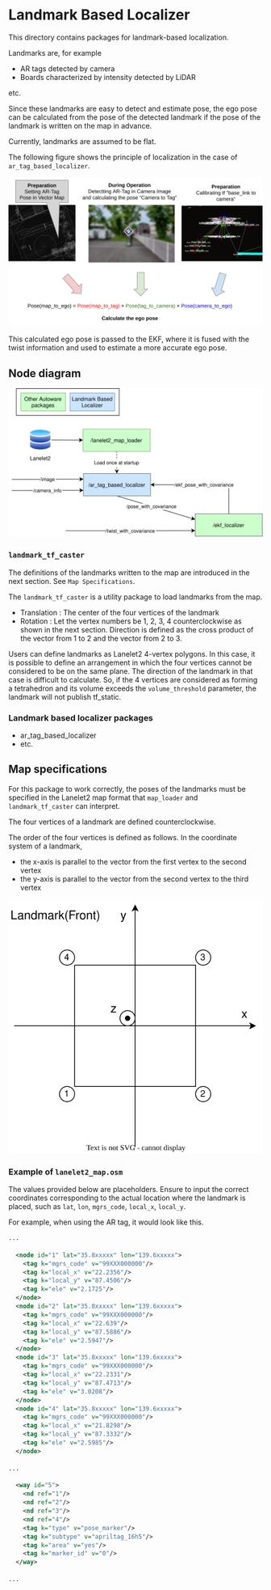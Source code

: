 # Landmark Based Localizer

This directory contains packages for landmark-based localization.

Landmarks are, for example

- AR tags detected by camera
- Boards characterized by intensity detected by LiDAR

etc.

Since these landmarks are easy to detect and estimate pose, the ego pose can be calculated from the pose of the detected landmark if the pose of the landmark is written on the map in advance.

Currently, landmarks are assumed to be flat.

The following figure shows the principle of localization in the case of `ar_tag_based_localizer`.

![principle](./doc_image/principle.png)

This calculated ego pose is passed to the EKF, where it is fused with the twist information and used to estimate a more accurate ego pose.

## Node diagram

![node diagram](./doc_image/node_diagram.drawio.svg)

### `landmark_tf_caster`

The definitions of the landmarks written to the map are introduced in the next section. See `Map Specifications`.

The `landmark_tf_caster` is a utility package to load landmarks from the map.

- Translation : The center of the four vertices of the landmark
- Rotation : Let the vertex numbers be 1, 2, 3, 4 counterclockwise as shown in the next section. Direction is defined as the cross product of the vector from 1 to 2 and the vector from 2 to 3.

Users can define landmarks as Lanelet2 4-vertex polygons.
In this case, it is possible to define an arrangement in which the four vertices cannot be considered to be on the same plane. The direction of the landmark in that case is difficult to calculate.
So, if the 4 vertices are considered as forming a tetrahedron and its volume exceeds the `volume_threshold` parameter, the landmark will not publish tf_static.

### Landmark based localizer packages

- ar_tag_based_localizer
- etc.

## Map specifications

For this package to work correctly, the poses of the landmarks must be specified in the Lanelet2 map format that `map_loader` and `landmark_tf_caster` can interpret.

The four vertices of a landmark are defined counterclockwise.

The order of the four vertices is defined as follows. In the coordinate system of a landmark,

- the x-axis is parallel to the vector from the first vertex to the second vertex
- the y-axis is parallel to the vector from the second vertex to the third vertex

![lanelet2 data structure](./doc_image/lanelet2_data_structure.drawio.svg)

### Example of `lanelet2_map.osm`

The values provided below are placeholders.
Ensure to input the correct coordinates corresponding to the actual location where the landmark is placed, such as `lat`, `lon`, `mgrs_code`, `local_x`, `local_y`.

For example, when using the AR tag, it would look like this.

```xml
...

  <node id="1" lat="35.8xxxxx" lon="139.6xxxxx">
    <tag k="mgrs_code" v="99XXX000000"/>
    <tag k="local_x" v="22.2356"/>
    <tag k="local_y" v="87.4506"/>
    <tag k="ele" v="2.1725"/>
  </node>
  <node id="2" lat="35.8xxxxx" lon="139.6xxxxx">
    <tag k="mgrs_code" v="99XXX000000"/>
    <tag k="local_x" v="22.639"/>
    <tag k="local_y" v="87.5886"/>
    <tag k="ele" v="2.5947"/>
  </node>
  <node id="3" lat="35.8xxxxx" lon="139.6xxxxx">
    <tag k="mgrs_code" v="99XXX000000"/>
    <tag k="local_x" v="22.2331"/>
    <tag k="local_y" v="87.4713"/>
    <tag k="ele" v="3.0208"/>
  </node>
  <node id="4" lat="35.8xxxxx" lon="139.6xxxxx">
    <tag k="mgrs_code" v="99XXX000000"/>
    <tag k="local_x" v="21.8298"/>
    <tag k="local_y" v="87.3332"/>
    <tag k="ele" v="2.5985"/>
  </node>

...

  <way id="5">
    <nd ref="1"/>
    <nd ref="2"/>
    <nd ref="3"/>
    <nd ref="4"/>
    <tag k="type" v="pose_marker"/>
    <tag k="subtype" v="apriltag_16h5"/>
    <tag k="area" v="yes"/>
    <tag k="marker_id" v="0"/>
  </way>

...

```
